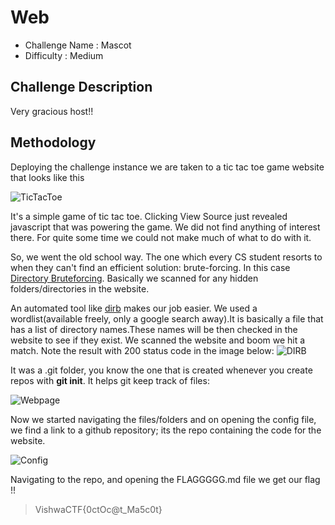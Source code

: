 # Web
- Challenge Name : Mascot
- Difficulty :  Medium

## Challenge Description
Very gracious host!!


## Methodology
Deploying the challenge instance we are taken to a tic tac toe game website that looks like this

![TicTacToe](https://klsgit-wgcs.github.io/VishwaCTF-2023/writeups/web/assets/tic_tac_toe_ss.PNG)

It's a simple game of tic tac toe. Clicking View Source just revealed javascript that was powering the game. We did not find anything of interest there. For quite some time we could not make much of what to do with it.

So, we went the old school way. The one which every CS student resorts to when they can't find an efficient solution: brute-forcing. In this case [Directory Bruteforcing](https://www.makeuseof.com/what-is-directory-bursting/). Basically we scanned for any hidden folders/directories in the website.

An automated tool like [dirb](https://www.kali.org/tools/dirb/) makes our job easier. We
used a wordlist(available freely, only a google search away).It is basically a file that has a list of directory names.These names will be then checked in the website to see if they exist. We scanned the website and boom we hit a match.
Note the result with 200 status code in the image below:
![DIRB](https://klsgit-wgcs.github.io/VishwaCTF-2023/writeups/web/assets/dirb_ss.PNG)

It was a .git folder, you know the one that is created whenever you create repos with **git init**. It helps git keep track of files:

![Webpage](https://klsgit-wgcs.github.io/VishwaCTF-2023/writeups/web/assets/webpage_ss.PNG)

Now we started navigating the files/folders and on opening the config file, we find a link to a github repository; its the repo containing the code for the website.

![Config](https://klsgit-wgcs.github.io/VishwaCTF-2023/writeups/web/assets/config_ss.PNG)

Navigating to the repo, and opening the FLAGGGGG.md file we get our flag !!

> VishwaCTF{0ctOc@t_Ma5c0t}
